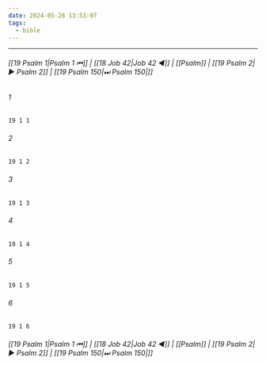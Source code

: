 ```yaml
---
date: 2024-05-28 13:53:07
tags:
  - bible
---
```

___

###### [[19 Psalm 1|Psalm 1 ⏮]] | [[18 Job 42|Job 42 ◀]] | [[Psalm]] | [[19 Psalm 2|▶ Psalm 2]] | [[19 Psalm 150|⏭ Psalm 150|]]

###### 1
``` verse
19 1 1 
```
###### 2
``` verse
19 1 2 
```
###### 3
``` verse
19 1 3 
```
###### 4
``` verse
19 1 4 
```
###### 5
``` verse
19 1 5 
```
###### 6
``` verse
19 1 6 
```

###### [[19 Psalm 1|Psalm 1 ⏮]] | [[18 Job 42|Job 42 ◀]] | [[Psalm]] | [[19 Psalm 2|▶ Psalm 2]] | [[19 Psalm 150|⏭ Psalm 150|]]

